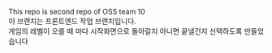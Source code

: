 This repo is second repo of OSS team 10   
이 브랜치는 프론트엔드 작업 브랜치입니다.   
게임의 레벨이 오를 때 마다 시작화면으로 돌아갈지 아니면 끝낼건지 선택하도록 만들었습니다 
